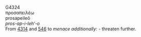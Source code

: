 G4324  
προσαπειλέω  
prosapeileō  
*pros-ap-i-leh‘-o*  
From [4314](g4314) and [546](g0546) to *menace* *additionally:* -
threaten further.  
